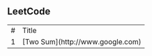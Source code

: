 
## LeetCode

<table>
  <tr>
    <td>#</td>
    <td>Title</td>
  </tr>
  <tr>
    <td>1</td>
    <td>[Two Sum](http://www.google.com)</td>
  </tr>
</table>
